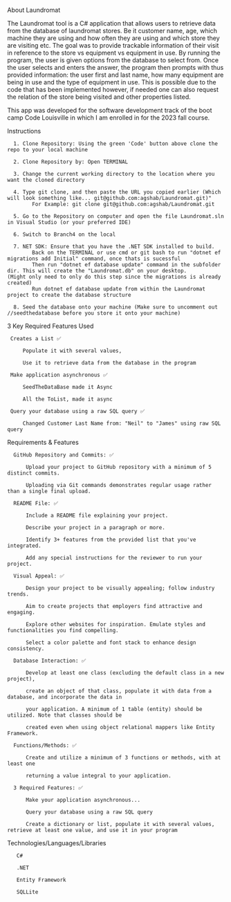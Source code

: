 About
Laundromat 

The Laundromat tool is a C# application that allows users to retrieve data from the database of laundromat stores. Be it customer name, age, which machine they are using and how often they are using and which store they are visiting etc. The goal was to provide trackable information of their visit in reference to the store vs equipment vs equipment in use. By running the program, the user is given options from the database to select from. Once the user selects and enters the answer, the program then prompts with thus provided information: the user first and last name, how many equipment are being in use and the type of equipment in use. This is possible due to the code that has been implemented however, if needed one can also request the relation of the store being visited and other properties listed.  


This app was developed for the software development track of the boot camp Code Louisville in which I am enrolled in for the 2023 fall course.


Instructions


      1. Clone Repository: Using the green 'Code' button above clone the repo to your local machine
      
      2. Clone Repository by: Open TERMINAL
      
      3. Change the current working directory to the location where you want the cloned directory
      
      4. Type git clone, and then paste the URL you copied earlier (Which will look something like... git@github.com:agshab/Laundromat.git)"
            For Example: git clone git@github.com:agshab/Laundromat.git
            
      5. Go to the Repository on computer and open the file Laundromat.sln in Visual Studio (or your preferred IDE)

      6. Switch to Branch4 on the local 

      7. NET SDK: Ensure that you have the .NET SDK installed to build. 
            Back on the TERMINAL or use cmd or git bash to run "dotnet ef migrations add Initial" command, once thats is sucessful
            Then run "dotnet ef database update" command in the subfolder dir. This will create the "Laundromat.db" on your desktop.                         (Might only need to only do this step since the migrations is already created)
            Run dotnet ef database update from within the Laundromat project to create the database structure
      
      8. Seed the database onto your machine (Make sure to uncomment out //seedthedatabase before you store it onto your machine)  

      
      


3 Key Required Features Used 


     Creates a List ✅
        
         Populate it with several values, 
          
         Use it to retrieve data from the database in the program  
      
     Make application asynchronous ✅
     
         SeedTheDataBase made it Async 
         
         All the ToList, made it async  

     Query your database using a raw SQL query ✅           
          
         Changed Customer Last Name from: "Neil" to "James" using raw SQL query
         

Requirements & Features 

      GitHub Repository and Commits: ✅
   
          Upload your project to GitHub repository with a minimum of 5 distinct commits.
          
          Uploading via Git commands demonstrates regular usage rather than a single final upload.
       
      README File: ✅
   
          Include a README file explaining your project.
          
          Describe your project in a paragraph or more.
          
          Identify 3+ features from the provided list that you've integrated.
          
          Add any special instructions for the reviewer to run your project.
       
      Visual Appeal: ✅
   
          Design your project to be visually appealing; follow industry trends.
          
          Aim to create projects that employers find attractive and engaging.
          
          Explore other websites for inspiration. Emulate styles and functionalities you find compelling.
          
          Select a color palette and font stack to enhance design consistency.
          
      Database Interaction: ✅
   
          Develop at least one class (excluding the default class in a new project),
          
          create an object of that class, populate it with data from a database, and incorporate the data in
          
          your application. A minimum of 1 table (entity) should be utilized. Note that classes should be
          
          created even when using object relational mappers like Entity Framework.
       
      Functions/Methods: ✅
   
          Create and utilize a minimum of 3 functions or methods, with at least one
          
          returning a value integral to your application.
          
      3 Required Features: ✅
          
          Make your application asynchronous...
          
          Query your database using a raw SQL query 
          
          Create a dictionary or list, populate it with several values, retrieve at least one value, and use it in your program
          

Technologies/Languages/Libraries 

       C#
       
       .NET
       
       Entity Framework
       
       SQLLite
       
